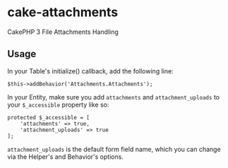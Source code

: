 # cake-attachments

CakePHP 3 File Attachments Handling

## Usage

In your Table's initialize() callback, add the following line:

    $this->addBehavior('Attachments.Attachments');

In your Entity, make sure you add `attachments` and `attachment_uploads` to your `$_accessible` property like so:

    protected $_accessible = [
        'attachments' => true,
        'attachment_uploads' => true
    ];

`attachment_uploads` is the default form field name, which you can change via the Helper's and Behavior's options.